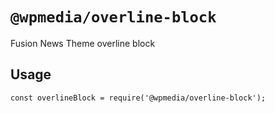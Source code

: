 # `@wpmedia/overline-block`

Fusion News Theme overline block

## Usage

```
const overlineBlock = require('@wpmedia/overline-block');

```

